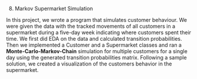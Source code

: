 08. Markov Supermarket Simulation

In this project, we wrote a program that simulates customer behaviour. We were given the data with the tracked movements of all customers in a supermarket during a five-day week indicating where customers spent their time. We first did EDA on the data and calculated transition probabilities. Then we implemented a Customer and a Supermarket classes and ran a **Monte-Carlo-Markov-Chain** simulation for multiple customers for a single day using the generated transition probabilities matrix. Following a sample solution, we created a visualization of the customers behavior in the supermarket.

